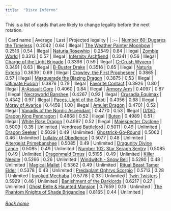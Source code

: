 ```yaml
---
title:  "Disco Inferno"
---
```


This is a list of cards that are likely to change legality before the next rotation.

| Card name | Average | Last | Projected legality |
| :-- |
[Number 60: Dugares the Timeless](https://db.ygoprodeck.com/card/?search=Number%2060:%20Dugares%20the%20Timeless) | 0.2042 | 0.64 | Illegal |
[The Weather Painter Moonbow](https://db.ygoprodeck.com/card/?search=The%20Weather%20Painter%20Moonbow) | 0.2516 | 0.54 | Illegal |
[Naturia Rosewhip](https://db.ygoprodeck.com/card/?search=Naturia%20Rosewhip) | 0.2549 | 0.84 | Illegal |
[Zombie World](https://db.ygoprodeck.com/card/?search=Zombie%20World) | 0.3313 | 0.57 | Illegal |
[Infernity Archfiend](https://db.ygoprodeck.com/card/?search=Infernity%20Archfiend) | 0.3341 | 0.56 | Illegal |
[Charge of the Light Brigade](https://db.ygoprodeck.com/card/?search=Charge%20of%20the%20Light%20Brigade) | 0.3398 | 0.59 | Illegal |
[C-Crush Wyvern](https://db.ygoprodeck.com/card/?search=C-Crush%20Wyvern) | 0.3491 | 0.63 | Illegal |
[B-Buster Drake](https://db.ygoprodeck.com/card/?search=B-Buster%20Drake) | 0.3516 | 0.65 | Illegal |
[Naturia Exterio](https://db.ygoprodeck.com/card/?search=Naturia%20Exterio) | 0.3639 | 0.69 | Illegal |
[Crowley, the First Propheseer](https://db.ygoprodeck.com/card/?search=Crowley,%20the%20First%20Propheseer) | 0.3865 | 0.57 | Illegal |
[Masquerade the Blazing Dragon](https://db.ygoprodeck.com/card/?search=Masquerade%20the%20Blazing%20Dragon) | 0.3875 | 0.53 | Illegal |
[Ultimate Fusion](https://db.ygoprodeck.com/card/?search=Ultimate%20Fusion) | 0.3876 | 0.79 | Illegal |
[Favorite Contact](https://db.ygoprodeck.com/card/?search=Favorite%20Contact) | 0.3926 | 0.80 | Illegal |
[A-Assault Core](https://db.ygoprodeck.com/card/?search=A-Assault%20Core) | 0.4060 | 0.84 | Illegal |
[Armory Arm](https://db.ygoprodeck.com/card/?search=Armory%20Arm) | 0.4097 | 0.87 | Illegal |
[Necroworld Banshee](https://db.ygoprodeck.com/card/?search=Necroworld%20Banshee) | 0.4267 | 0.92 | Illegal |
[Crusadia Equimax](https://db.ygoprodeck.com/card/?search=Crusadia%20Equimax) | 0.4342 | 0.97 | Illegal |
[Paces, Light of the Ghoti](https://db.ygoprodeck.com/card/?search=Paces,%20Light%20of%20the%20Ghoti) | 0.4356 | 0.68 | Illegal |
[Moray of Avarice](https://db.ygoprodeck.com/card/?search=Moray%20of%20Avarice) | 0.4459 | 1.00 | Illegal |
[Amulet Dragon](https://db.ygoprodeck.com/card/?search=Amulet%20Dragon) | 0.4701 | 0.52 | Illegal |
[Vanadis of the Nordic Ascendant](https://db.ygoprodeck.com/card/?search=Vanadis%20of%20the%20Nordic%20Ascendant) | 0.4770 | 0.53 | Illegal |
[D/D/D Dragon King Pendragon](https://db.ygoprodeck.com/card/?search=D/D/D%20Dragon%20King%20Pendragon) | 0.4868 | 0.52 | Illegal |
[Buten](https://db.ygoprodeck.com/card/?search=Buten) | 0.4989 | 0.51 | Illegal |
[White Rose Dragon](https://db.ygoprodeck.com/card/?search=White%20Rose%20Dragon) | 0.4997 | 0.52 | Illegal |
[Majespecter Cyclone](https://db.ygoprodeck.com/card/?search=Majespecter%20Cyclone) | 0.5009 | 0.35 | Unlimited |
[Vendread Battlelord](https://db.ygoprodeck.com/card/?search=Vendread%20Battlelord) | 0.5011 | 0.49 | Unlimited |
[Dragon Seeker](https://db.ygoprodeck.com/card/?search=Dragon%20Seeker) | 0.5029 | 0.49 | Unlimited |
[Ghostrick-Go-Round](https://db.ygoprodeck.com/card/?search=Ghostrick-Go-Round) | 0.5062 | 0.46 | Unlimited |
[Lullaby of Obedience](https://db.ygoprodeck.com/card/?search=Lullaby%20of%20Obedience) | 0.5077 | 0.48 | Unlimited |
[Altergeist Primebanshee](https://db.ygoprodeck.com/card/?search=Altergeist%20Primebanshee) | 0.5085 | 0.49 | Unlimited |
[Dragunity Divine Lance](https://db.ygoprodeck.com/card/?search=Dragunity%20Divine%20Lance) | 0.5085 | 0.49 | Unlimited |
[Number 102: Star Seraph Sentry](https://db.ygoprodeck.com/card/?search=Number%20102:%20Star%20Seraph%20Sentry) | 0.5085 | 0.49 | Unlimited |
[Dragonmaid Ernus](https://db.ygoprodeck.com/card/?search=Dragonmaid%20Ernus) | 0.5195 | 0.49 | Unlimited |
[Killer Needle](https://db.ygoprodeck.com/card/?search=Killer%20Needle) | 0.5266 | 0.26 | Unlimited |
[Windwitch - Snow Bell](https://db.ygoprodeck.com/card/?search=Windwitch%20-%20Snow%20Bell) | 0.5280 | 0.48 | Unlimited |
[Magical Mallet](https://db.ygoprodeck.com/card/?search=Magical%20Mallet) | 0.5362 | 0.49 | Unlimited |
[Ritual Beast Tamer Elder](https://db.ygoprodeck.com/card/?search=Ritual%20Beast%20Tamer%20Elder) | 0.5378 | 0.43 | Unlimited |
[Predaplant Ophrys Scorpio](https://db.ygoprodeck.com/card/?search=Predaplant%20Ophrys%20Scorpio) | 0.5713 | 0.28 | Unlimited |
[Invoked Mechaba](https://db.ygoprodeck.com/card/?search=Invoked%20Mechaba) | 0.5778 | 0.33 | Unlimited |
[Twin Twisters](https://db.ygoprodeck.com/card/?search=Twin%20Twisters) | 0.5929 | 0.46 | Unlimited |
[Banishment of the Darklords](https://db.ygoprodeck.com/card/?search=Banishment%20of%20the%20Darklords) | 0.6217 | 0.27 | Unlimited |
[Ghost Belle & Haunted Mansion](https://db.ygoprodeck.com/card/?search=Ghost%20Belle%20%26%20Haunted%20Mansion) | 0.7659 | 0.16 | Unlimited |
[The Phantom Knights of Shade Brigandine](https://db.ygoprodeck.com/card/?search=The%20Phantom%20Knights%20of%20Shade%20Brigandine) | 0.8165 | 0.44 | Unlimited |

###### [Back home](index)